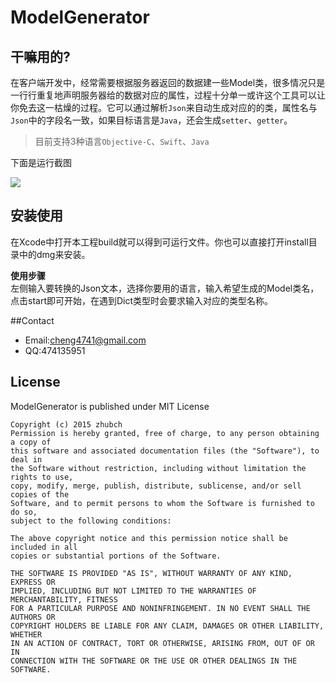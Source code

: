 ModelGenerator
===

## 干嘛用的?

在客户端开发中，经常需要根据服务器返回的数据建一些Model类，很多情况只是一行行重复地声明服务器给的数据对应的属性，过程十分单一或许这个工具可以让你免去这一枯燥的过程。它可以通过解析`Json`来自动生成对应的的类，属性名与`Json`中的字段名一致，如果目标语言是`Java`，还会生成`setter`、`getter`。

> 目前支持3种语言`Objective-C`、`Swift`、`Java`

下面是运行截图

![](Screenshot.gif)
               
## 安装使用
    
           
在Xcode中打开本工程build就可以得到可运行文件。你也可以直接打开install目录中的dmg来安装。

**使用步骤**            
左侧输入要转换的Json文本，选择你要用的语言，输入希望生成的Model类名，点击start即可开始，在遇到Dict类型时会要求输入对应的类型名称。
              
              
##Contact
* Email:cheng4741@gmail.com
* QQ:474135951
              
## License
              
ModelGenerator is published under MIT License
   	
   	
   	Copyright (c) 2015 zhubch
    Permission is hereby granted, free of charge, to any person obtaining a copy of
    this software and associated documentation files (the "Software"), to deal in
    the Software without restriction, including without limitation the rights to use,
    copy, modify, merge, publish, distribute, sublicense, and/or sell copies of the
    Software, and to permit persons to whom the Software is furnished to do so,
    subject to the following conditions:
    
    The above copyright notice and this permission notice shall be included in all
    copies or substantial portions of the Software.
    
    THE SOFTWARE IS PROVIDED "AS IS", WITHOUT WARRANTY OF ANY KIND, EXPRESS OR
    IMPLIED, INCLUDING BUT NOT LIMITED TO THE WARRANTIES OF MERCHANTABILITY, FITNESS
    FOR A PARTICULAR PURPOSE AND NONINFRINGEMENT. IN NO EVENT SHALL THE AUTHORS OR
    COPYRIGHT HOLDERS BE LIABLE FOR ANY CLAIM, DAMAGES OR OTHER LIABILITY, WHETHER
    IN AN ACTION OF CONTRACT, TORT OR OTHERWISE, ARISING FROM, OUT OF OR IN
    CONNECTION WITH THE SOFTWARE OR THE USE OR OTHER DEALINGS IN THE SOFTWARE.
